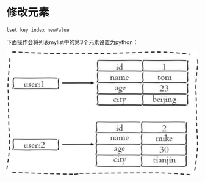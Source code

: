 # 修改元素

```text
lset key index newValue
```

下面操作会将列表mylist中的第3个元素设置为python：

![](../../.gitbook/assets/image%20%2884%29.png)

